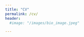 ```yaml
---
title: "CV"
permalink: /cv/
header:
  #image: "/images/bio_image.jpeg"

---
```


<img src="{{site.url}}{{ site.baseurl }}/images/CV/CVp1.png" alt="">

<img src="{{site.url}}{{ site.baseurl }}/images/CV/CVp2.png" alt="">
